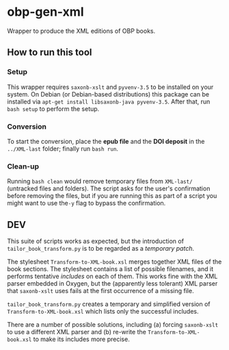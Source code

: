 # obp-gen-xml
Wrapper to produce the XML editions of OBP books.

## How to run this tool
### Setup
This wrapper requires `saxonb-xslt` and `pyvenv-3.5` to be installed on your system. On Debian (or Debian-based distributions) this package can be installed via `apt-get install libsaxonb-java pyvenv-3.5`. After that, run `bash setup` to perform the setup.

### Conversion
To start the conversion, place the **epub file** and the **DOI deposit** in the `../XML-last` folder; finally run `bash run`.

### Clean-up
Running `bash clean` would remove temporary files from `XML-last/` (untracked files and folders). The script asks for the user's confirmation before removing the files, but if you are running this as part of a script you might want to use the`-y` flag to bypass the confirmation. 

## DEV
This suite of scripts works as expected, but the introduction of `tailor_book_transform.py` is to be regarded as a _temporary patch_.

The stylesheet `Transform-to-XML-book.xsl` merges together XML files of the book sections. The stylesheet contains a list of possible filenames, and it performs tentative _includes_ on each of them. This works fine with the XML parser embedded in Oxygen, but the (apparently less tolerant) XML parser that `saxonb-xslt` uses fails at the first occurrence of a missing file.

`tailor_book_transform.py` creates a temporary and simplified version of `Transform-to-XML-book.xsl` which lists only the successful includes.

There are a number of possible solutions, including (a) forcing `saxonb-xslt` to use a different XML parser and (b) re-write the `Transform-to-XML-book.xsl` to make its includes more precise.
